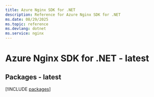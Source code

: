 ```yaml
---
title: Azure Nginx SDK for .NET
description: Reference for Azure Nginx SDK for .NET
ms.date: 08/29/2025
ms.topic: reference
ms.devlang: dotnet
ms.service: nginx
---
```

# Azure Nginx SDK for .NET - latest
## Packages - latest
[!INCLUDE [packages](nginx-index.md)]